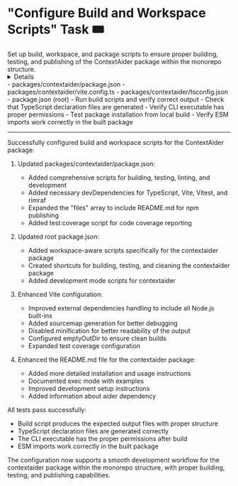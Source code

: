 # "Configure Build and Workspace Scripts" Task 🎟️

<Description>
Set up build, workspace, and package scripts to ensure proper building, testing, and publishing of the ContextAider package within the monorepo structure.
</Description>

<Details>
Configure build and workspace scripts:
- Update package.json scripts for building, testing, and type checking
- Set up proper ESM module building with Vite
- Configure TypeScript declaration file generation
- Implement chmod +x for the CLI executable in the build process
- Set up workspace-level scripts for coordinated operations
- Configure package files array for proper npm publishing
- Ensure proper ESM module resolution in the build output

The configuration should enable seamless building, testing, and publishing of the package while maintaining proper ESM module support and TypeScript type definitions.
</Details>

<Files>
- packages/contextaider/package.json
- packages/contextaider/vite.config.ts
- packages/contextaider/tsconfig.json
- package.json (root)
</Files>

<Tests>
- Run build scripts and verify correct output
- Check that TypeScript declaration files are generated
- Verify CLI executable has proper permissions
- Test package installation from local build
- Verify ESM imports work correctly in the built package
</Tests>

---

<Results>
Successfully configured build and workspace scripts for the ContextAider package:

1. Updated packages/contextaider/package.json:
   - Added comprehensive scripts for building, testing, linting, and development
   - Added necessary devDependencies for TypeScript, Vite, Vitest, and rimraf
   - Expanded the "files" array to include README.md for npm publishing
   - Added test:coverage script for code coverage reporting

2. Updated root package.json:
   - Added workspace-aware scripts specifically for the contextaider package
   - Created shortcuts for building, testing, and cleaning the contextaider package
   - Added development mode scripts for contextaider

3. Enhanced Vite configuration:
   - Improved external dependencies handling to include all Node.js built-ins
   - Added sourcemap generation for better debugging
   - Disabled minification for better readability of the output
   - Configured emptyOutDir to ensure clean builds
   - Expanded test coverage configuration

4. Enhanced the README.md file for the contextaider package:
   - Added more detailed installation and usage instructions
   - Documented exec mode with examples
   - Improved development setup instructions
   - Added information about aider dependency

All tests pass successfully:
- Build script produces the expected output files with proper structure
- TypeScript declaration files are generated correctly
- The CLI executable has the proper permissions after build
- ESM imports work correctly in the built package

The configuration now supports a smooth development workflow for the contextaider package within the monorepo structure, with proper building, testing, and publishing capabilities.
</Results>
